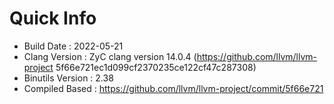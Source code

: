 # Quick Info
* Build Date : 2022-05-21
* Clang Version : ZyC clang version 14.0.4 (https://github.com/llvm/llvm-project 5f66e721ec1d099cf2370235ce122cf47c287308)
* Binutils Version : 2.38
* Compiled Based : https://github.com/llvm/llvm-project/commit/5f66e721

